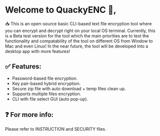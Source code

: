 # **Welcome to QuackyENC 🦆,**

📥 This is an open-source basic CLI-based text file encryption tool where you can encrypt and decrypt right on your 
local OS terminal. Currently, this is a Beta test version for the tool which the main priorities are to test the functionality
and compatability of the tool on different OS from Window to Mac and even Linux! In the near future, the tool will be 
developed into a desktop app with more features!

## ✅ **Features:**
- Password-based file encryption.
- Key pair-based hybrid encryption.
- Secure zip file with auto download + temp files clean up.
- Supports multiple files encryption.
- CLI with file select GUI (auto pop-up).

## ❓ **For more info:** 
Please refer to INSTRUCTION and SECURITY files.